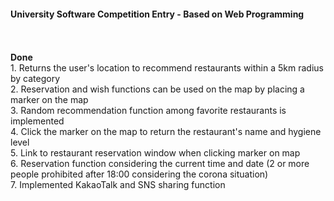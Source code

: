 #### University Software Competition Entry - Based on Web Programming <br><br>
<br>
<b> Done </b><br>
1. Returns the user's location to recommend restaurants within a 5km radius by category<br>
2. Reservation and wish functions can be used on the map by placing a marker on the map<br>
3. Random recommendation function among favorite restaurants is implemented<br>
4. Click the marker on the map to return the restaurant's name and hygiene level<br>
5. Link to restaurant reservation window when clicking marker on map<br>
6. Reservation function considering the current time and date (2 or more people prohibited after 18:00 considering the corona situation)<br>
7. Implemented KakaoTalk and SNS sharing function<br>

